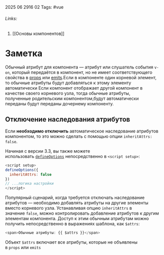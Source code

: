 2025 06 2916 02
Tags: #vue
###### Links: 
1) [[Основы компонентов]]
# Заметка
Обычный атрибут для компонента — атрибут или слушатель события `v-on`, который передаётся в компонент, но не имеет соответствующего свойства в [props](https://ru.vuejs.org/guide/components/props.html) или [emits](https://ru.vuejs.org/guide/components/events.html#declaring-emitted-events).Если в компоненте один корневой элемент, то обычные атрибуты будут добавляться к этому элементу автоматически
Если компонент отображает другой компонент в качестве своего корневого узла, тогда обычные атрибуты, полученные родительским компонентом,будут автоматически переданы будут переданы дочернему компоненту.

## Отключение наследования атрибутов
Если **необходимо отключить** автоматическое наследование атрибутов компонентом, то это можно сделать с помощью опции `inheritAttrs: false`.

Начиная с версии 3.3, вы также можете использовать [`defineOptions`](https://ru.vuejs.org/api/sfc-script-setup.html#defineoptions) непосредственно в `<script setup>`:
```js
<script setup>
defineOptions({
  inheritAttrs: false
})
// ...логика настройки
</script>
```
Популярный сценарий, когда требуется отключать наследование атрибутов — необходимо добавлять атрибуты на другие элементы вместо корневого узла. Устанавливая опцию `inheritAttrs` в значение `false`, можно контролировать добавление атрибутов к другим элементам компонента.
Доступ к этим обычным атрибутам можно получить непосредственно в выражениях шаблона, как `$attrs`:
```js
<span>Обычные атрибуты: {{ $attrs }}</span>
```
Объект `$attrs` включает все атрибуты, которые не объявлены в `props` или `emits`